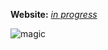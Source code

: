 <!-- ### Hey, hey! 👋

I'm Leonardo Guercio and I'm a software engineer with 5+ years of experience.

My favorite programming language and the one I feel more comfortable with is **Go** -->

**Website:** [_in progress_](https://github.com/mountolive/back-blog-go)

![magic](https://user-images.githubusercontent.com/31831952/124295698-7071a380-db59-11eb-9aae-a16a2977df68.jpg)

<!--
But I enjoy also working with mighty **Python**

And, more recently, throwed in a bit of **Rust** 😄

**See you around! 👋** -->
<!--
**mountolive/mountolive** is a ✨ _special_ ✨ repository because its `README.md` (this file) appears on your GitHub profile.

Here are some ideas to get you started:

- 🔭 I’m currently working on ...
- 🌱 I’m currently learning ...
- 👯 I’m looking to collaborate on ...
- 🤔 I’m looking for help with ...
- 💬 Ask me about ...
- 📫 How to reach me: ...
- 😄 Pronouns: ...
- ⚡ Fun fact: ...
-->
